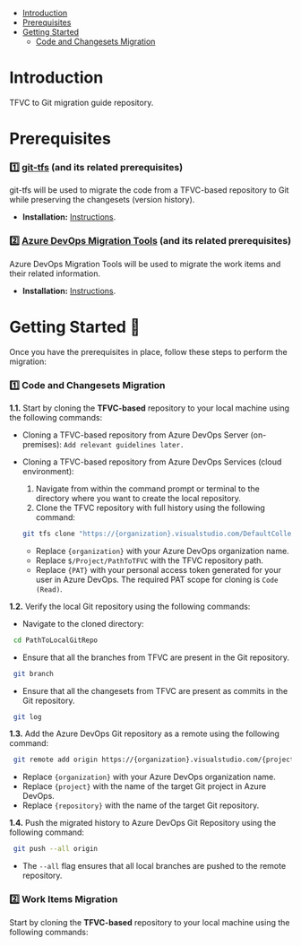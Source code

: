 - [Introduction](#introduction)
- [Prerequisites](#prerequisites)
- [Getting Started](#getting-started-seedling)
  - [Code and Changesets Migration](#one-code-and-changesets-migration)

# Introduction
TFVC to Git migration guide repository.

# Prerequisites
### **:one: [git-tfs](https://github.com/git-tfs/git-tfs) (and its related prerequisites)**
  git-tfs will be used to migrate the code from a TFVC-based repository to Git while preserving the changesets (version history).
  * **Installation:** [Instructions](https://github.com/git-tfs/git-tfs?tab=readme-ov-file#get-git-tfs).

### **:two: [Azure DevOps Migration Tools](https://github.com/nkdAgility/azure-devops-migration-tools) (and its related prerequisites)**
  Azure DevOps Migration Tools will be used to migrate the work items and their related information.
  * **Installation:** [Instructions](https://nkdagility.com/learn/azure-devops-migration-tools/setup/installation/).

# Getting Started :seedling:
Once you have the prerequisites in place, follow these steps to perform the migration:
### :one: Code and Changesets Migration
**1.1.** Start by cloning the **TFVC-based** repository to your local machine using the following commands:
* Cloning a TFVC-based repository from Azure DevOps Server (on-premises):
```Add relevant guidelines later.```

* Cloning a TFVC-based repository from Azure DevOps Services (cloud environment):
  1. Navigate from within the command prompt or terminal to the directory where you want to create the local repository.
  2. Clone the TFVC repository with full history using the following command:
  ``` bash
  git tfs clone "https://{organization}.visualstudio.com/DefaultCollection" "$/Project/PathToTFVC" --branches=all --password {PAT}
  ```
  * Replace ```{organization}``` with your Azure DevOps organization name.
  * Replace ```$/Project/PathToTFVC``` with the TFVC repository path.
  * Replace ```{PAT}``` with your personal access token generated for your user in Azure DevOps. The required PAT scope for cloning is ```Code (Read)```.
 
**1.2.** Verify the local Git repository using the following commands:
* Navigate to the cloned directory:
 ``` bash
  cd PathToLocalGitRepo
  ```
* Ensure that all the branches from TFVC are present in the Git repository.
 ``` bash
  git branch
  ```
* Ensure that all the changesets from TFVC are present as commits in the Git repository.
 ``` bash
  git log
  ```

**1.3.** Add the Azure DevOps Git repository as a remote using the following command:
 ``` bash
  git remote add origin https://{organization}.visualstudio.com/{project}/_git/{repository}
  ```
  * Replace ```{organization}``` with your Azure DevOps organization name.
  * Replace ```{project}``` with the name of the target Git project in Azure DevOps.
  * Replace ```{repository}``` with the name of the target Git repository.

**1.4.** Push the migrated history to Azure DevOps Git Repository using the following command:
 ``` bash
  git push --all origin
  ```
  * The ```--all``` flag ensures that all local branches are pushed to the remote repository.

### :two: Work Items Migration
Start by cloning the **TFVC-based** repository to your local machine using the following commands:
